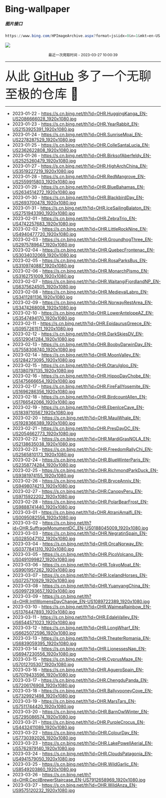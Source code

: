 # Bing-wallpaper

##### 图片接口

```powershell
https://www.bing.com/HPImageArchive.aspx?format=js&idx=0&n=1&mkt=en-US
```

 ![](https://s.cn.bing.net/th?id=OHR.WildAnza_EN-US9575120232_1920x1080.jpg)

<p align='center' >
    <small>
        最近一次爬取时间 - 2023-03-27 10:00:39
    </small>
    <br>
    <hr>
    <font size=7>
        <small>
           从此 <a href='https://github.com/'>GitHub</a> 多了一个无聊至极的仓库  🍳
        </small>
    </font>
    <hr>
</p>


- 2023-01-22 - https://s.cn.bing.net/th?id=OHR.HuggingKanga_EN-US2086666028_1920x1080.jpg 
- 2023-01-23 - https://s.cn.bing.net/th?id=OHR.YearRabbit_EN-US2153925391_1920x1080.jpg 
- 2023-01-24 - https://s.cn.bing.net/th?id=OHR.SunriseMoai_EN-US2278287529_1920x1080.jpg 
- 2023-01-25 - https://s.cn.bing.net/th?id=OHR.ColleSantaLucia_EN-US2362622808_1920x1080.jpg 
- 2023-01-26 - https://s.cn.bing.net/th?id=OHR.BirksofAberfeldy_EN-US2525260479_1920x1080.jpg 
- 2023-01-27 - https://s.cn.bing.net/th?id=OHR.HighArchChina_EN-US3519227219_1920x1080.jpg 
- 2023-01-28 - https://s.cn.bing.net/th?id=OHR.RedMangrove_EN-US2559915803_1920x1080.jpg 
- 2023-01-29 - https://s.cn.bing.net/th?id=OHR.BlueBahamas_EN-US2634514272_1920x1080.jpg 
- 2023-01-30 - https://s.cn.bing.net/th?id=OHR.BlackbirdDay_EN-US2693700478_1920x1080.jpg 
- 2023-01-31 - https://s.cn.bing.net/th?id=OHR.IceSailingBalaton_EN-US2751943390_1920x1080.jpg 
- 2023-02-01 - https://s.cn.bing.net/th?id=OHR.ZebraTrio_EN-US4742257683_1920x1080.jpg 
- 2023-02-02 - https://s.cn.bing.net/th?id=OHR.LittleRockNine_EN-US4940477720_1920x1080.jpg 
- 2023-02-03 - https://s.cn.bing.net/th?id=OHR.GroundhogThree_EN-US2975789647_1920x1080.jpg 
- 2023-02-04 - https://s.cn.bing.net/th?id=OHR.QuebecFrontenac_EN-US3034032069_1920x1080.jpg 
- 2023-02-05 - https://s.cn.bing.net/th?id=OHR.RosaParksBus_EN-US3109740887_1920x1080.jpg 
- 2023-02-06 - https://s.cn.bing.net/th?id=OHR.MonarchPismo_EN-US3162751009_1920x1080.jpg 
- 2023-02-07 - https://s.cn.bing.net/th?id=OHR.WaitangiFjordlandNP_EN-US6375624505_1920x1080.jpg 
- 2023-02-08 - https://s.cn.bing.net/th?id=OHR.MedievalLabro_EN-US3411281136_1920x1080.jpg 
- 2023-02-09 - https://s.cn.bing.net/th?id=OHR.NorwayRestArea_EN-US3474268008_1920x1080.jpg 
- 2023-02-10 - https://s.cn.bing.net/th?id=OHR.LowerAntelopeAZ_EN-US3547494170_1920x1080.jpg 
- 2023-02-11 - https://s.cn.bing.net/th?id=OHR.EpidaurusGreece_EN-US0957261511_1920x1080.jpg 
- 2023-02-12 - https://s.cn.bing.net/th?id=OHR.DarkSkiesDV_EN-US5129041284_1920x1080.jpg 
- 2023-02-13 - https://s.cn.bing.net/th?id=OHR.BoobyDarwinDay_EN-US7558308740_1920x1080.jpg 
- 2023-02-14 - https://s.cn.bing.net/th?id=OHR.MoonValley_EN-US1284273095_1920x1080.jpg 
- 2023-02-15 - https://s.cn.bing.net/th?id=OHR.OtaruIgloo_EN-US1380797135_1920x1080.jpg 
- 2023-02-16 - https://s.cn.bing.net/th?id=OHR.HippoDayChobe_EN-US1475666654_1920x1080.jpg 
- 2023-02-17 - https://s.cn.bing.net/th?id=OHR.FireFallYosemite_EN-US1696286356_1920x1080.jpg 
- 2023-02-18 - https://s.cn.bing.net/th?id=OHR.BirdcountAllen_EN-US1766542066_1920x1080.jpg 
- 2023-02-19 - https://s.cn.bing.net/th?id=OHR.EbenIceCave_EN-US1839710567_1920x1080.jpg 
- 2023-02-20 - https://s.cn.bing.net/th?id=OHR.MauiWhale_EN-US1928366389_1920x1080.jpg 
- 2023-02-21 - https://s.cn.bing.net/th?id=OHR.PresDayDC_EN-US2054662773_1920x1080.jpg 
- 2023-02-22 - https://s.cn.bing.net/th?id=OHR.MardiGrasNOLA_EN-US2138635038_1920x1080.jpg 
- 2023-02-23 - https://s.cn.bing.net/th?id=OHR.FreedomRallyChi_EN-US2565810173_1920x1080.jpg 
- 2023-02-24 - https://s.cn.bing.net/th?id=OHR.BlueWinterParis_EN-US2358774284_1920x1080.jpg 
- 2023-02-25 - https://s.cn.bing.net/th?id=OHR.RichmondParkDuck_EN-US9381974155_1920x1080.jpg 
- 2023-02-26 - https://s.cn.bing.net/th?id=OHR.BryceAnniv_EN-US9498074213_1920x1080.jpg 
- 2023-02-27 - https://s.cn.bing.net/th?id=OHR.CanopyPeru_EN-US9715922202_1920x1080.jpg 
- 2023-02-28 - https://s.cn.bing.net/th?id=OHR.PolarBearFrost_EN-US9888741440_1920x1080.jpg 
- 2023-03-01 - https://s.cn.bing.net/th?id=OHR.AtraniAmalfi_EN-US0095082556_1920x1080.jpg 
- 2023-03-02 - https://s.cn.bing.net/th?id=OHR.SuffrageMonumentDC_EN-US0188045009_1920x1080.jpg 
- 2023-03-03 - https://s.cn.bing.net/th?id=OHR.NegratinSpain_EN-US0285047102_1920x1080.jpg 
- 2023-03-04 - https://s.cn.bing.net/th?id=OHR.OrcaNorway_EN-US0377841310_1920x1080.jpg 
- 2023-03-05 - https://s.cn.bing.net/th?id=OHR.PicoVolcano_EN-US0491099827_1920x1080.jpg 
- 2023-03-06 - https://s.cn.bing.net/th?id=OHR.TokyoMoat_EN-US9901957262_1920x1080.jpg 
- 2023-03-07 - https://s.cn.bing.net/th?id=OHR.IcelandHorses_EN-US0725710929_1920x1080.jpg 
- 2023-03-08 - https://s.cn.bing.net/th?id=OHR.YuanyangChina_EN-US0997293657_1920x1080.jpg 
- 2023-03-09 - https://s.cn.bing.net/th?id=OHR.IntlWomensDayChange_EN-US1089722389_1920x1080.jpg 
- 2023-03-10 - https://s.cn.bing.net/th?id=OHR.WaimeaRainbow_EN-US1376447893_1920x1080.jpg 
- 2023-03-11 - https://s.cn.bing.net/th?id=OHR.EdaleValley_EN-US6544571023_1920x1080.jpg 
- 2023-03-12 - https://s.cn.bing.net/th?id=OHR.LongWharf_EN-US6625072596_1920x1080.jpg 
- 2023-03-13 - https://s.cn.bing.net/th?id=OHR.TheaterRomania_EN-US6839059395_1920x1080.jpg 
- 2023-03-14 - https://s.cn.bing.net/th?id=OHR.LionessesNap_EN-US6947230556_1920x1080.jpg 
- 2023-03-15 - https://s.cn.bing.net/th?id=OHR.CyprusMaze_EN-US7012705307_1920x1080.jpg 
- 2023-03-16 - https://s.cn.bing.net/th?id=OHR.AgueroSpain_EN-US7079433596_1920x1080.jpg 
- 2023-03-17 - https://s.cn.bing.net/th?id=OHR.ChengduPanda_EN-US7206176908_1920x1080.jpg 
- 2023-03-18 - https://s.cn.bing.net/th?id=OHR.BallyvooneyCove_EN-US7329921498_1920x1080.jpg 
- 2023-03-19 - https://s.cn.bing.net/th?id=OHR.MarsTars_EN-US7511744420_1920x1080.jpg 
- 2023-03-20 - https://s.cn.bing.net/th?id=OHR.BarnOwlWinter_EN-US7295086574_1920x1080.jpg 
- 2023-03-21 - https://s.cn.bing.net/th?id=OHR.PurpleCrocus_EN-US4432411089_1920x1080.jpg 
- 2023-03-22 - https://s.cn.bing.net/th?id=OHR.ColourDay_EN-US7730392026_1920x1080.jpg 
- 2023-03-23 - https://s.cn.bing.net/th?id=OHR.LakePowellAerial_EN-US5762979140_1920x1080.jpg 
- 2023-03-24 - https://s.cn.bing.net/th?id=OHR.CloudsPatagonia_EN-US4941579050_1920x1080.jpg 
- 2023-03-25 - https://s.cn.bing.net/th?id=OHR.WildGarlic_EN-US8549203860_1920x1080.jpg 
- 2023-03-26 - https://s.cn.bing.net/th?id=OHR.CecilBrewerStaircase_EN-US7912658969_1920x1080.jpg 
- 2023-03-27 - https://s.cn.bing.net/th?id=OHR.WildAnza_EN-US9575120232_1920x1080.jpg 
